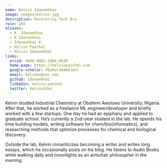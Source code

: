 ```yaml
---
name: Kelvin Idanwekhai
image: images/kelvin.jpg
description: Recovering Tech Bro
role: phd
aliases:
  - K. Idanwekhai
  - K Idanwekhai
  - Idanwekhai K.
  - Kelvin Paschal
  - Kelvin Idanwekhai
links:
  orcid: 0000-0002-3804-8830
  home-page: https://kelvinpaschal.com
  google-scholar: PQuReC4AAAAJ&hl
  email: kelidan@unc.edu
  github: idanwekhai
  linkedin: kelvin-paschal
  twitter: KelvinIdan
---
```


Kelvin studied Industrial Chemistry at Obafemi Awolowo University, Nigeria. After that, he worked as a freelance ML engineer/developer and briefly worked with a few startups. One day he had an epiphany and applied to graduate school. He’s currently a 2nd-year student in the lab. He spends his time building models, writing software for chem/bio(informatics), and researching methods that optimize processes for chemical and biological discovery.

Outside the lab, Kelvin romanticizes becoming a writer and writes long essays, which he occasionally posts on his blog. He listens to Audio Books while walking daily and moonlights as an armchair philosopher in the evening.
